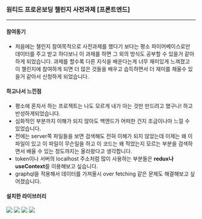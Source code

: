 ### 원티드 프로온보딩 챌린지 사전과제 [프론트엔드]
---
#### 참여동기
 - 처음에는 챌린지 참여목적으로 사전과제를 했다기 보다는 평소 파이어베이스로만 데이터를 주고 받고 하다보니 이 과제를 하면 그 외의 방식도 공부할 수 있을거 같아 하게 되었습니다. 과제를 할수록 다른 지식을 배운다는게 너무 재미있게 느껴졌고 이 챌린지에 참여하게 되면 더 많은 것들을 배우고 습득하면서 더 재미를 채울수 있을거 같아서 신청하게 되었습니다.

 #### 하고나서 느낀점 
- 평소에 혼자서 하는 프로젝트는 나도 모르게 내가 아는 것만 만드려고 했구나! 하고 반성하게되었습니다.
- 심화적인 부분까지 이해가 되지 않아도 백엔드가 어떠한 건지 조금이나마 느낄 수 있었습니다.
- 전에는 server쪽 파일들을 보면 검색해도 전혀 이해가 되지 않았는데 이제는 왜 이 파일이 있고 이 파일이 무슨일을 하고 이 코드는 왜 적었는지 모르는 부분을 검색하면서 배울 수 있는 정도까지는 올라왔다고 생각합니다.
- token이나 서버의 localhost 주소처럼 많이 사용하는 부분들은 **redux나 useContext**를 이용해보고 싶습니다.
- graphql을 적용해서 데이터를 가져올시 over fetching 같은 문제도 해결해보고 싶어졌습니다.

#### 설치한 라이브러리
<img src="https://img.shields.io/badge/axios-5A29E4?style=for-the-badge&logo=axios&logoColor=white">
<img src="https://img.shields.io/badge/React Router-CA4245?style=for-the-badge&logo=react router&logoColor=white">
<img src="https://img.shields.io/badge/Reactstrap-61DAFB?style=for-the-badge&logo=reactstrap&logoColor=white">
<img src="https://img.shields.io/badge/Sass-CC6699?style=for-the-badge&logo=sass&logoColor=white">